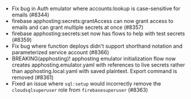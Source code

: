 - Fix bug in Auth emulator where accounts:lookup is case-sensitive for emails (#8344)
- firebase apphosting:secrets:grantAccess can now grant access to emails and can grant multiple secrets at once (#8357)
- firebase apphosting:secrets:set now has flows to help with test secrets (#8359)
- Fix bug where function deploys didn't support shorthand notation and parameterized service account (#8366)
- BREAKING(apphosting)! apphosting emulator initialization flow now creates apphosting.emulator.yaml with references to live secrets rather than apphosting.local.yaml with saved plaintext. Export command is removed (#8361)
- Fixed an issue where `sql:setup` would incorrectly remove the `cloudsqlsuperuser` role from `firebasesuperuser` (#8363)
